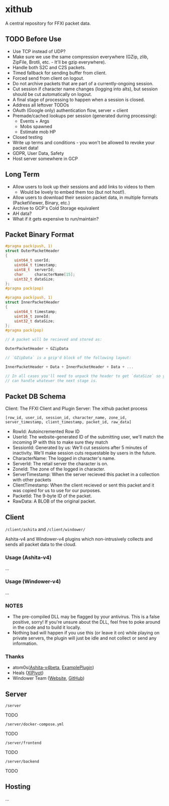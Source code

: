 # xithub

A central repository for FFXI packet data.

## TODO Before Use

- Use TCP instead of UDP?
- Make sure we use the same compression everywhere (GZip, zlib, ZipFile, Brotli, etc. - It'll be gzip everywhere).
- Handle both S2C and C2S packets.
- Timed fallback for sending buffer from client.
- Forced send from client on logout.
- Do not archive packets that are part of a currently-ongoing session.
- Cut session if character name changes (logging into alts), but session should be cut automatically on logout.
- A final stage of processing to happen when a session is closed.
- Address all leftover TODOs
- OAuth (Google only) authentication flow, server + client
- Premade/cached lookups per session (generated during processing):
  - Events + Args
  - Mobs spawned
  - Estimate mob HP
- Closed testing
- Write up terms and conditions - you won't be allowed to revoke your packet data!
- GDPR, User Data, Safety
- Host server somewhere in GCP

## Long Term

- Allow users to look up their sessions and add links to videos to them
  - Would be lovely to embed them too (but not host!).
- Allow users to download their session packet data, in multiple formats (PacketViewer, Binary, etc.)
- Archive to GCP's Cold Storage equivalent
- AH data?
- What if it gets expensive to run/maintain?

## Packet Binary Format

```cpp
#pragma pack(push, 1)
struct OuterPacketHeader
{
    uint64_t userId;
    uint64_t timestamp;
    uint8_t  serverId;
    char     characterName[15];
    uint32_t dataSize;
};
#pragma pack(pop)

#pragma pack(push, 1)
struct InnerPacketHeader
{
    uint64_t timestamp;
    uint16_t zoneId;
    uint32_t dataSize;
};
#pragma pack(pop)

// A packet will be recieved and stored as:

OuterPacketHeader + GZipData

// `GZipData` is a gzip'd block of the following layout:

InnerPacketHeader + Data + InnerPacketHeader + Data + ...

// In all cases you'll need to unpack the header to get `dataSize` so you
// can handle whatever the next stage is.
```

## Packet DB Schema

Client: The FFXI Client and Plugin
Server: The xithub packet process

```
[row_id, user_id, session_id, character_name, zone_id, server_timestamp, client_timestamp, packet_id, raw_data]
```

- RowId: Autoincremented Row ID
- UserId: The website-generated ID of the submitting user, we'll match the incoming IP with this to make sure they match
- SessionId: Generated by us: We'll cut sessions after 5 minutes of inactivity. We'll make session cuts requestable by users in the future.
- CharacterName: The logged in character's name.
- ServerId: The retail server the character is on.
- ZoneId: The zone of the logged in character.
- ServerTimestamp: When the server recieved this packet in a collection with other packets
- ClientTimestamp: When the client recieved or sent this packet and it was copied for us to use for our purposes.
- PacketId: The 9-byte ID of the packet.
- RawData: A BLOB of the original packet.

## Client

`/client/ashita` and `/client/windower/`

Ashita-v4 and Windower-v4 plugins which non-intrusively collects and sends all packet data to the cloud.

### Usage (Ashita-v4)

...

### Usage (Windower-v4)

...

### NOTES

- The pre-compiled DLL may be flagged by your antivirus. This is a false positive, sorry! If you're unsure about the DLL, feel free to poke around in the code and to build it locally.
- Nothing bad will happen if you use this (or leave it on) while playing on private servers, the plugin will just be idle and not collect or send any information.

### Thanks

- atom0s([Ashita-v4beta](https://github.com/AshitaXI/Ashita-v4beta), [ExamplePlugin](https://github.com/AshitaXI/ExamplePlugin))
- Heals ([XIPivot](https://github.com/Shirk/XIPivot))
- Windower Team ([Website](https://www.windower.net/), [GitHub](https://github.com/Windower))

## Server

`/server`

TODO

`/server/docker-compose.yml`

TODO

`/server/frontend`

TODO

`/server/backend`

TODO

## Hosting

...
